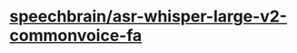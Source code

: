 # [speechbrain/asr-whisper-large-v2-commonvoice-fa](https://huggingface.co/speechbrain/asr-whisper-large-v2-commonvoice-fa)
